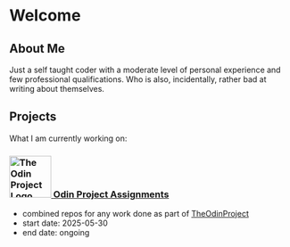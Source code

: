 # Welcome

## About Me

Just a self taught coder with a moderate level of personal experience and few professional qualifications. Who is also, incidentally, rather bad at writing about themselves.

## Projects

What I am currently working on:

### <a href="https://github.com/OdinProjectAssignments"><img src="https://www.theodinproject.com/mstile-310x310.png" alt="The Odin Project Logo" height="auto" width="75" display="inline"> Odin Project Assignments</a>
      
- combined repos for any work done as part of [TheOdinProject](https://www.theodinproject.com)
- start date: 2025-05-30
- end date: ongoing
